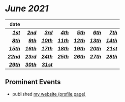# *June 2021*
|**date**|||||||
|---:|---:|---:|---:|---:|---:|---:|
[***1st***](./1st.md)|[***2nd***](./2nd.md)|[***3rd***](./3rd.md)|[***4th***](./4th.md)|[***5th***](./5th.md)|[***6th***](./6th.md)|[***7th***](./7th.md)|
[***8th***](./8th.md)|[***9th***](./9th.md)|[***10th***](./10th.md)|[***11th***](./11th.md)|[***12th***](./12th.md)|[***13th***](./13th.md)|[***14th***](./14th.md)|
[***15th***](./15th.md)|[***16th***](./16th.md)|[***17th***](./17th.md)|[***18th***](./18th.md)|[***19th***](./19th.md)|[***20th***](./20th.md)|[***21st***](./21st.md)|
[***22nd***](./22nd.md)|[***23rd***](./23rd.md)|[***24th***](./24th.md)|[***25th***](./25th.md)|[***26th***](./26th.md)|[***27th***](./27th.md)|[***28th***](./28th.md)|
[***29th***](./29th.md)|[***30th***](./30th.md)|[***31st***](./31st.md)|

## Prominent Events
- published [my website (profile page)](https://otsukotsu.github.io/OtsuKotsuIO/)
